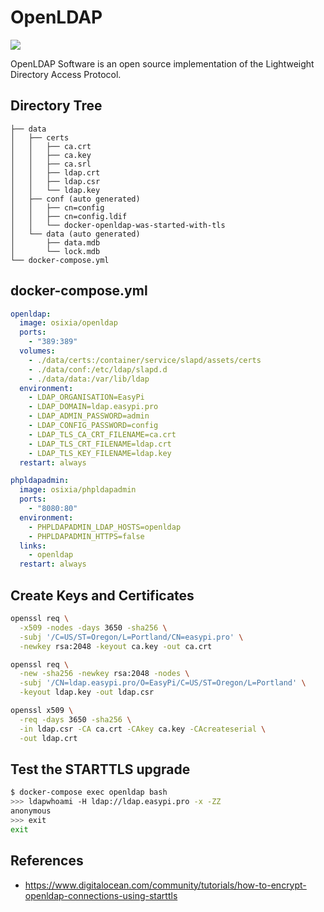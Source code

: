 OpenLDAP
========

[![](https://www.openldap.org/images/headers/LDAPworm.gif)](https://www.openldap.org/)

OpenLDAP Software is an open source implementation of the Lightweight Directory Access Protocol.

## Directory Tree

```
├── data
│   ├── certs
│   │   ├── ca.crt
│   │   ├── ca.key
│   │   ├── ca.srl
│   │   ├── ldap.crt
│   │   ├── ldap.csr
│   │   └── ldap.key
│   ├── conf (auto generated)
│   │   ├── cn=config
│   │   ├── cn=config.ldif
│   │   └── docker-openldap-was-started-with-tls
│   └── data (auto generated)
│       ├── data.mdb
│       └── lock.mdb
└── docker-compose.yml
```

## docker-compose.yml

```yaml
openldap:
  image: osixia/openldap
  ports:
    - "389:389"
  volumes:
    - ./data/certs:/container/service/slapd/assets/certs
    - ./data/conf:/etc/ldap/slapd.d
    - ./data/data:/var/lib/ldap
  environment:
    - LDAP_ORGANISATION=EasyPi
    - LDAP_DOMAIN=ldap.easypi.pro
    - LDAP_ADMIN_PASSWORD=admin
    - LDAP_CONFIG_PASSWORD=config
    - LDAP_TLS_CA_CRT_FILENAME=ca.crt
    - LDAP_TLS_CRT_FILENAME=ldap.crt
    - LDAP_TLS_KEY_FILENAME=ldap.key
  restart: always

phpldapadmin:
  image: osixia/phpldapadmin
  ports:
    - "8080:80"
  environment:
    - PHPLDAPADMIN_LDAP_HOSTS=openldap
    - PHPLDAPADMIN_HTTPS=false
  links:
    - openldap
  restart: always
```

## Create Keys and Certificates

```bash
openssl req \
  -x509 -nodes -days 3650 -sha256 \
  -subj '/C=US/ST=Oregon/L=Portland/CN=easypi.pro' \
  -newkey rsa:2048 -keyout ca.key -out ca.crt

openssl req \
  -new -sha256 -newkey rsa:2048 -nodes \
  -subj '/CN=ldap.easypi.pro/O=EasyPi/C=US/ST=Oregon/L=Portland' \
  -keyout ldap.key -out ldap.csr

openssl x509 \
  -req -days 3650 -sha256 \
  -in ldap.csr -CA ca.crt -CAkey ca.key -CAcreateserial \
  -out ldap.crt
```

## Test the STARTTLS upgrade

```bash
$ docker-compose exec openldap bash
>>> ldapwhoami -H ldap://ldap.easypi.pro -x -ZZ
anonymous
>>> exit
exit
```

## References

- https://www.digitalocean.com/community/tutorials/how-to-encrypt-openldap-connections-using-starttls
